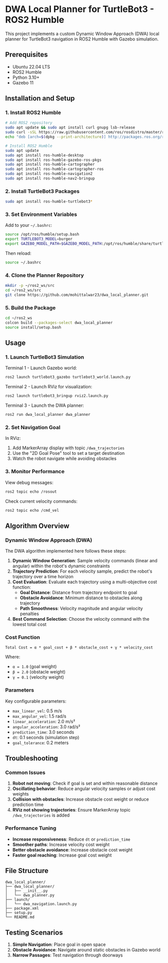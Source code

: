 # DWA Local Planner for TurtleBot3 - ROS2 Humble

This project implements a custom Dynamic Window Approach (DWA) local planner for TurtleBot3 navigation in ROS2 Humble with Gazebo simulation.

## Prerequisites

- Ubuntu 22.04 LTS
- ROS2 Humble
- Python 3.10+
- Gazebo 11

## Installation and Setup

### 1. Install ROS2 Humble

```bash
# Add ROS2 repository
sudo apt update && sudo apt install curl gnupg lsb-release
sudo curl -sSL https://raw.githubusercontent.com/ros/rosdistro/master/ros.asc | sudo apt-key add -
echo "deb [arch=$(dpkg --print-architecture)] http://packages.ros.org/ros2/ubuntu $(lsb_release -cs) main" | sudo tee /etc/apt/sources.list.d/ros2.list > /dev/null

# Install ROS2 Humble
sudo apt update
sudo apt install ros-humble-desktop
sudo apt install ros-humble-gazebo-ros-pkgs
sudo apt install ros-humble-cartographer
sudo apt install ros-humble-cartographer-ros
sudo apt install ros-humble-navigation2
sudo apt install ros-humble-nav2-bringup
```

### 2. Install TurtleBot3 Packages

```bash
sudo apt install ros-humble-turtlebot3*
```

### 3. Set Environment Variables

Add to your `~/.bashrc`:

```bash
source /opt/ros/humble/setup.bash
export TURTLEBOT3_MODEL=burger
export GAZEBO_MODEL_PATH=$GAZEBO_MODEL_PATH:/opt/ros/humble/share/turtlebot3_gazebo/models
```

Then reload:
```bash
source ~/.bashrc
```

### 4. Clone the Planner Repository

```bash
mkdir -p ~/ros2_ws/src
cd ~/ros2_ws/src
git clone https://github.com/mohittalwar23/dwa_local_planner.git

```

### 5. Build the Package

```bash
cd ~/ros2_ws
colcon build --packages-select dwa_local_planner
source install/setup.bash
```

## Usage

### 1. Launch TurtleBot3 Simulation

Terminal 1 - Launch Gazebo world:
```bash
ros2 launch turtlebot3_gazebo turtlebot3_world.launch.py
```

Terminal 2 - Launch RViz for visualization:
```bash
ros2 launch turtlebot3_bringup rviz2.launch.py
```

Terminal 3 - Launch the DWA planner:
```bash
ros2 run dwa_local_planner dwa_planner
```

### 2. Set Navigation Goal

In RViz:
1. Add MarkerArray display with topic `/dwa_trajectories`
2. Use the "2D Goal Pose" tool to set a target destination
3. Watch the robot navigate while avoiding obstacles

### 3. Monitor Performance

View debug messages:
```bash
ros2 topic echo /rosout
```

Check current velocity commands:
```bash
ros2 topic echo /cmd_vel
```

## Algorithm Overview

### Dynamic Window Approach (DWA)

The DWA algorithm implemented here follows these steps:

1. **Dynamic Window Generation**: Sample velocity commands (linear and angular) within the robot's dynamic constraints
2. **Trajectory Prediction**: For each velocity sample, predict the robot's trajectory over a time horizon
3. **Cost Evaluation**: Evaluate each trajectory using a multi-objective cost function:
   - **Goal Distance**: Distance from trajectory endpoint to goal
   - **Obstacle Avoidance**: Minimum distance to obstacles along trajectory
   - **Path Smoothness**: Velocity magnitude and angular velocity penalties
4. **Best Command Selection**: Choose the velocity command with the lowest total cost

### Cost Function

```
Total Cost = α * goal_cost + β * obstacle_cost + γ * velocity_cost
```

Where:
- `α = 1.0` (goal weight)
- `β = 2.0` (obstacle weight) 
- `γ = 0.1` (velocity weight)

### Parameters

Key configurable parameters:
- `max_linear_vel`: 0.5 m/s
- `max_angular_vel`: 1.5 rad/s
- `linear_acceleration`: 2.0 m/s²
- `angular_acceleration`: 3.0 rad/s²
- `prediction_time`: 3.0 seconds
- `dt`: 0.1 seconds (simulation step)
- `goal_tolerance`: 0.2 meters

## Troubleshooting

### Common Issues

1. **Robot not moving**: Check if goal is set and within reasonable distance
2. **Oscillating behavior**: Reduce angular velocity samples or adjust cost weights
3. **Collision with obstacles**: Increase obstacle cost weight or reduce prediction time
4. **RViz not showing trajectories**: Ensure MarkerArray topic `/dwa_trajectories` is added

### Performance Tuning

- **Increase responsiveness**: Reduce `dt` or `prediction_time`
- **Smoother paths**: Increase velocity cost weight
- **Better obstacle avoidance**: Increase obstacle cost weight
- **Faster goal reaching**: Increase goal cost weight

## File Structure

```
dwa_local_planner/
├── dwa_local_planner/
│   ├── __init__.py
│   └── dwa_planner.py
├── launch/
│   └── dwa_navigation.launch.py
├── package.xml
├── setup.py
└── README.md
```

## Testing Scenarios

1. **Simple Navigation**: Place goal in open space
2. **Obstacle Avoidance**: Navigate around static obstacles in Gazebo world
3. **Narrow Passages**: Test navigation through doorways

